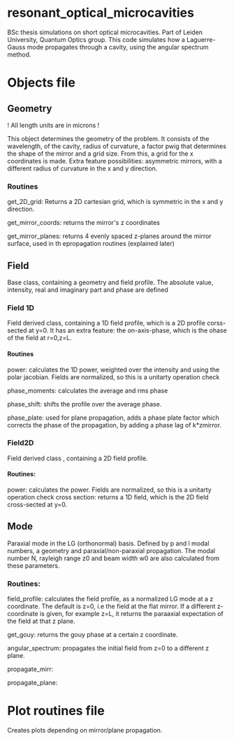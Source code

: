 # resonant_optical_microcavities

BSc thesis simulations on short optical microcavities. Part of Leiden University, Quantum Optics group. This code simulates 
how a Laguerre-Gauss mode propagates through a cavity, using the angular spectrum method. 

# Objects file
## Geometry
 ! All length units are in microns !
 
This object determines the geometry of the problem. It consists of the wavelength, of the cavity, radius of curvature, a factor pwig that determines the
shape of the mirror and a grid size.
From this, a grid for the x coordinates is made. 
Extra feature possibilities: asymmetric mirrors, with a different radius of curvature in the x and y direction.

### Routines
get_2D_grid:
 Returns a 2D cartesian grid, which is symmetric in the x and y direction.

get_mirror_coords:
 returns the mirror's z coordinates

get_mirror_planes:
  returns 4 evenly spaced z-planes around the mirror surface, used in th epropagation routines (explained later)
 
## Field
Base class, containing a geometry and field profile. The absolute value, intensity, real and imaginary part and phase are defined

### Field 1D
Field derived class, containing a 1D field profile, which is a 2D profile corss-sected at y=0. It has an extra feature: the on-axis-phase, which is the
ohase of the field at r=0,z=L.
#### Routines
power:
  calculates the 1D power, weighted over the intensity and using the polar jacobian. Fields are normalized, so this is a unitarty operation check
 
phase_moments:
  calculates the average and rms phase
  
 phase_shift:
  shifts the profile over the average phase.
 
 phase_plate:
  used for plane propagation, adds a phase plate factor which corrects the phase of the propagation,
  by adding a phase lag of k*zmirror.

### Field2D
Field derived class , containing a 2D field profile.
#### Routines:
power:
  calculates the power. Fields are normalized, so this is a unitarty operation check
cross section:
  returns a 1D field, which is the 2D field cross-sected at y=0.

## Mode
Paraxial mode in the LG (orthonormal) basis.
Defined by p and l modal numbers, a geometry and paraxial/non-paraxial propagation. The modal number N,
rayleigh range z0 and beam width w0 are also calculated from these parameters.

### Routines:
field_profile:
   calculates the field profile, as a normalized LG mode at a z coordinate. The default is z=0, i.e the field
   at the flat mirror. If a different z-coordinate is given, for example z=L, it returns the paraaxial expectation 
   of the field at that z plane.
   
get_gouy:
  returns the gouy phase at a certain z coordinate.
  
angular_spectrum:
  propagates the initial field from z=0 to a different z plane.
  
propagate_mirr:

propagate_plane:


# Plot routines file
Creates plots depending on mirror/plane propagation.
